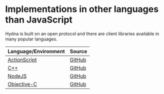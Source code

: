 # Implementations in other languages than JavaScript

Hydna is built on an open protocol and there are client libraries available
in many popular languages.

<table>
    <thead>
        <tr>
            <th>Language/Environment</th>
            <th>Source</th>
        </tr>
    </thead>
    <tbody>
        <tr>
            <td><a href="/documentation/implementations/as-hydna/">ActionScript</a></td>
            <td><a href="https://github.com/hydna/as-hydna">GitHub</a></td>
        </tr>
        <tr>
            <td><a href="/documentation/implementations/cc-hydna/">C++</a></td>
            <td><a href="https://github.com/hydna/hydna-cc">GitHub</a></td>
        </tr>
        <tr>
            <td><a href="/documentation/implementations/node-hydna/">NodeJS</a></td>
            <td><a href="https://github.com/hydna/node-hydna">GitHub</a></td>
        </tr>
        <tr>
            <td><a href="/documentation/implementations/objective-c/">Objective-C</a></td>
            <td><a href="https://github.com/hydna/hydna-objc">GitHub</a></td>
        </tr>
    </tbody>
</table>
